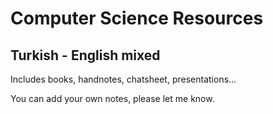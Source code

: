 # Computer Science Resources
## Turkish - English mixed
Includes books, handnotes, chatsheet, presentations...

You can add your own notes, please let me know.
